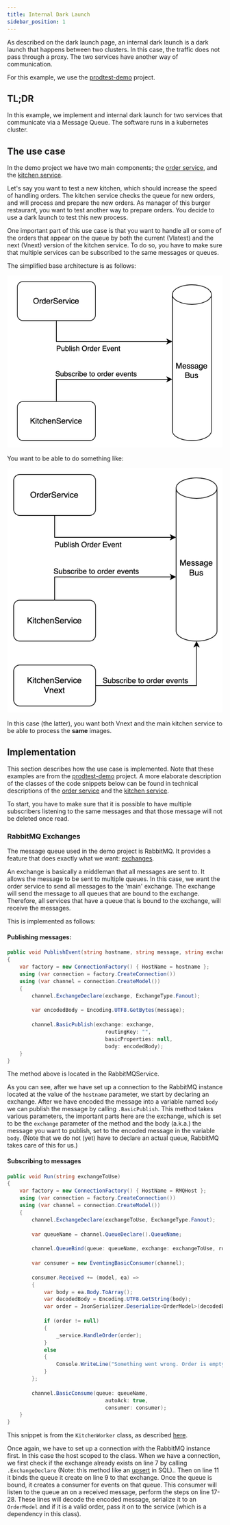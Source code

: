 ```yaml
---
title: Internal Dark Launch
sidebar_position: 1
---
```


As described on the dark launch page, an internal dark launch is a dark launch that happens between two clusters. In this case, the traffic does not pass through a proxy. The two services have another way of communication.

For this example, we use the [prodtest-demo](https://github.com/brdv/prodtest-demo) project.

## TL;DR

In this example, we implement and internal dark launch for two services that communicate via a Message Queue. The software runs in a kubernetes cluster.

## The use case

In the demo project we have two main components; the [order service](../technical-detail/order-service.md), and the [kitchen service](../technical-detail/kitchen-service.md).

Let's say you want to test a new kitchen, which should increase the speed of handling orders. The kitchen service checks the queue for new orders, and will process and prepare the new orders.
As manager of this burger restaurant, you want to test another way to prepare orders. You decide to use a dark launch to test this new process.

One important part of this use case is that you want to handle all or some of the orders that appear on the queue by both the current (Vlatest) and the next (Vnext) version of the kitchen service. To do so, you have to make sure that multiple services can be subscribed to the same messages or queues.

The simplified base architecture is as follows:

![Simple architecture](./img/dark-launch/simple-internal-dl.png)

You want to be able to do something like:

![Desired architecture](./img/dark-launch/desired-internal-dl.png)

In this case (the latter), you want both Vnext and the main kitchen service to be able to process the **same** images.

## Implementation

This section describes how the use case is implemented. Note that these examples are from the [prodtest-demo](https://github.com/brdv/prodtest-demo) project. A more elaborate description of the classes of the code snippets below can be found in technical descriptions of the [order service](../technical-detail/order-service.md) and the [kitchen service](../technical-detail/kitchen-service.md).

To start, you have to make sure that it is possible to have multiple subscribers listening to the same messages and that those message will not be deleted once read.

### RabbitMQ Exchanges

The message queue used in the demo project is RabbitMQ. It provides a feature that does exactly what we want: [exchanges](https://www.rabbitmq.com/tutorials/amqp-concepts.html#exchanges).

An exchange is basically a middleman that all messages are sent to. It allows the message to be sent to multiple queues. In this case, we want the order service to send all messages to the 'main' exchange. The exchange will send the message to all queues that are bound to the exchange. Therefore, all services that have a queue that is bound to the exchange, will receive the messages.

This is implemented as follows:

#### Publishing messages:

```csharp showLineNumbers
public void PublishEvent(string hostname, string message, string exchange)
{
    var factory = new ConnectionFactory() { HostName = hostname };
    using (var connection = factory.CreateConnection())
    using (var channel = connection.CreateModel())
    {
        channel.ExchangeDeclare(exchange, ExchangeType.Fanout);

        var encodedBody = Encoding.UTF8.GetBytes(message);

        channel.BasicPublish(exchange: exchange,
                                routingKey: "",
                                basicProperties: null,
                                body: encodedBody);
    }
}
```

The method above is located in the RabbitMQService.

As you can see, after we have set up a connection to the RabbitMQ instance located at the value of the `hostname` parameter, we start by declaring an exchange. After we have encoded the message into a variable named `body` we can publish the message by calling `.BasicPublish`. This method takes various parameters, the important parts here are the exchange, which is set to be the `exchange` parameter of the method and the body (a.k.a.) the message you want to publish, set to the encoded message in the variable `body`. (Note that we do not (yet) have to declare an actual queue, RabbitMQ takes care of this for us.)

#### Subscribing to messages

```csharp showLineNumbers
public void Run(string exchangeToUse)
{
    var factory = new ConnectionFactory() { HostName = RMQHost };
    using (var connection = factory.CreateConnection())
    using (var channel = connection.CreateModel())
    {
        channel.ExchangeDeclare(exchangeToUse, ExchangeType.Fanout);

        var queueName = channel.QueueDeclare().QueueName;

        channel.QueueBind(queue: queueName, exchange: exchangeToUse, routingKey: "");

        var consumer = new EventingBasicConsumer(channel);

        consumer.Received += (model, ea) =>
        {
            var body = ea.Body.ToArray();
            var decodedBody = Encoding.UTF8.GetString(body);
            var order = JsonSerializer.Deserialize<OrderModel>(decodedBody);

            if (order != null)
            {
                _service.HandleOrder(order);
            }
            else
            {
                Console.WriteLine("Something went wrong. Order is empty");
            }
        };

        channel.BasicConsume(queue: queueName,
                                autoAck: true,
                                consumer: consumer);
    }
}
```

This snippet is from the `KitchenWorker` class, as described [here](../technical-detail/kitchen-service.md).

Once again, we have to set up a connection with the RabbitMQ instance first. In this case the host scoped to the class.
When we have a connection, we first check if the exchange already exists on line 7 by calling `.ExchangeDeclare` (Note: this method like an [upsert](https://cockroachlabs.com/blog/sql-upsert/#what-is-an-upsert-in-sql) in SQL).. Then on line 11 it binds the queue it create on line 9 to that exchange.
Once the queue is bound, it creates a consumer for events on that queue. This consumer will listen to the queue an on a received message, perform the steps on line 17-28. These lines will decode the encoded message, serialize it to an `OrderModel` and if it is a valid order, pass it on to the service (which is a dependency in this class).
